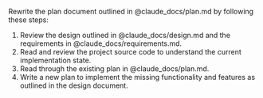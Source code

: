 Rewrite the plan document outlined in @claude_docs/plan.md by following these steps:

1. Review the design outlined in @claude_docs/design.md and the requirements in @claude_docs/requirements.md.
2. Read and review the project source code to understand the current implementation state.
3. Read through the existing plan in @claude_docs/plan.md.
4. Write a new plan to implement the missing functionality and features as outlined in the design document.
